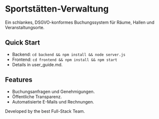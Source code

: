# Sportstätten-Verwaltung

Ein schlankes, DSGVO-konformes Buchungssystem für Räume, Hallen und Veranstaltungsorte.

## Quick Start
- Backend: `cd backend && npm install && node server.js`
- Frontend: `cd frontend && npm install && npm start`
- Details in user_guide.md.

## Features
- Buchungsanfragen und Genehmigungen.
- Öffentliche Transparenz.
- Automatisierte E-Mails und Rechnungen.

Developed by the best Full-Stack Team.